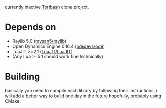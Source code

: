 currently inactive [Toribash](https://www.toribash.com/about.html) clone project.
# Depends on
* Raylib 5.0 ([raysan5/raylib](https://github.com/raysan5/raylib))
* Open Dynamics Engine 0.16.4 ([odedevs/ode](https://bitbucket.org/odedevs/ode/)) 
* LuaJIT >=2.1 ([LuaJIT/LuaJIT](https://github.com/LuaJIT/LuaJIT))
* (Any Lua >=5.1 should work fine technically)
# Building
basically you need to compile each library by following their instructions, i will add a better way to build one day in the future hopefully, probably using CMake. 
